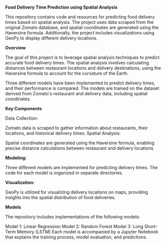 **Food Delivery Time Prediction using Spatial Analysis**

This repository contains code and resources for predicting food delivery times based on spatial analysis. The project uses data scraped from the original Zomato database, and spatial coordinates are generated using the Haversine formula. Additionally, the project includes visualizations using GeoPy to display different delivery locations.

**Overview**

The goal of this project is to leverage spatial analysis techniques to predict accurate food delivery times. The spatial analysis involves calculating distances between restaurant locations and delivery destinations, using the Haversine formula to account for the curvature of the Earth.

Three different models have been implemented to predict delivery times, and their performance is compared. The models are trained on the dataset derived from Zomato's restaurant and delivery data, including spatial coordinates.


**Key Components**

Data Collection:

Zomato data is scraped to gather information about restaurants, their locations, and historical delivery times.
Spatial Analysis:

Spatial coordinates are generated using the Haversine formula, enabling precise distance calculations between restaurant and delivery locations.

**Modeling:**


Three different models are implemented for predicting delivery times. The code for each model is organized in separate directories.

**Visualization:**


GeoPy is utilized for visualizing delivery locations on maps, providing insights into the spatial distribution of food deliveries.

**Models**

The repository includes implementations of the following models:

Model 1: Linear Regression
Model 2: Random Forest
Model 3: Long Short-Term Memory (LSTM)
Each model is accompanied by a Jupyter Notebook that explains the training process, model evaluation, and predictions.

